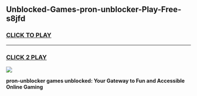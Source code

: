 
## Unblocked-Games-pron-unblocker-Play-Free-s8jfd
<h3>
<a href="https://premium76.site?title=pron-unblocker&ref=12A">CLICK TO PLAY</a></h3>
<hr>

<h3>
<a href="https://premium76.site?title=pron-unblocker&ref=12A">CLICK 2 PLAY</a>
  
</h3>

<a href="https://premium76.site?title=pron-unblocker&ref=12A"><img src="https://clearcache.store/games.png"></a>


**pron-unblocker games unblocked: Your Gateway to Fun and Accessible Online Gaming**
